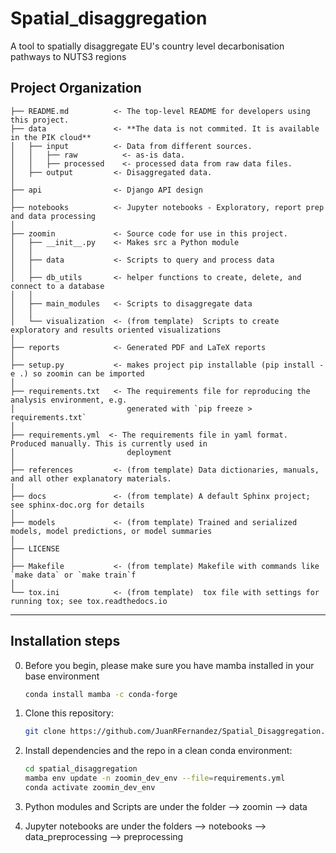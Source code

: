 Spatial_disaggregation
==============================

A tool to spatially disaggregate EU's country level decarbonisation pathways to NUTS3 regions 

Project Organization
------------

    ├── README.md          <- The top-level README for developers using this project.
    ├── data               <- **The data is not commited. It is available in the PIK cloud**
    │   ├── input          <- Data from different sources.
    │   │   ├── raw          <- as-is data.
    │   │   ├── processed    <- processed data from raw data files.
    │   ├── output         <- Disaggregated data. 
    │
    ├── api                <- Django API design 
    │
    ├── notebooks          <- Jupyter notebooks - Exploratory, report prep and data processing
    │
    ├── zoomin             <- Source code for use in this project.
    │   ├── __init__.py    <- Makes src a Python module
    │   │
    │   ├── data           <- Scripts to query and process data 
    │   │
    │   ├── db_utils       <- helper functions to create, delete, and connect to a database 
    │   │
    │   ├── main_modules   <- Scripts to disaggregate data 
    │   │   
    │   └── visualization  <- (from template)  Scripts to create exploratory and results oriented visualizations
    │
    ├── reports            <- Generated PDF and LaTeX reports 
    │
    ├── setup.py           <- makes project pip installable (pip install -e .) so zoomin can be imported
    │
    ├── requirements.txt   <- The requirements file for reproducing the analysis environment, e.g.
    │                         generated with `pip freeze > requirements.txt`
    │ 
    ├── requirements.yml  <- The requirements file in yaml format. Produced manually. This is currently used in 
    │                         deployment
    │
    ├── references         <- (from template) Data dictionaries, manuals, and all other explanatory materials.
    │
    ├── docs               <- (from template) A default Sphinx project; see sphinx-doc.org for details
    │
    ├── models             <- (from template) Trained and serialized models, model predictions, or model summaries
    │
    ├── LICENSE
    │
    ├── Makefile           <- (from template) Makefile with commands like `make data` or `make train`f
    │
    └── tox.ini            <- (from template)  tox file with settings for running tox; see tox.readthedocs.io
    

--------

Installation steps 
------------

0. Before you begin, please make sure you have mamba installed in your base environment
    ```bash
    conda install mamba -c conda-forge
    ```

1. Clone this repository:
    ```bash
    git clone https://github.com/JuanRFernandez/Spatial_Disaggregation.git
    ```

2. Install dependencies and the repo in a clean conda environment:
    ```bash
    cd spatial_disaggregation
    mamba env update -n zoomin_dev_env --file=requirements.yml
    conda activate zoomin_dev_env
    ```
3. Python modules and Scripts are under the folder --> zoomin --> data

4. Jupyter notebooks are under the folders --> notebooks --> data_preprocessing --> preprocessing 